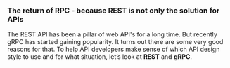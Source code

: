 ### The return of RPC -  because REST is not only the solution for APIs

The REST API has been a pillar of web API's for a long time. But recently gRPC has started gaining popularity. It turns out there are some very good reasons for that. To help API developers make sense of which API design style to use and for what situation, let’s look at **REST** and **gRPC**.



<!--stackedit_data:
eyJoaXN0b3J5IjpbMzA4NzMwNTM5LC0xMzQyMjMyMTgsODE5MT
U1MTgwLC0xNjg1OTQ0NTEyLDg0MTcxODYyMiw2MTQ2MDE1ODgs
MTY5NTQ3NTkzMSwtMTY2MjY0OTg3OCw0NTg4OTQyNzYsLTE4MT
YwNTc2OTcsLTUzMjAyMzQzOCwtMzA5MTIzMDU2LDQ0MzA0NDU2
NSwtMjUyNTk3MDE2XX0=
-->